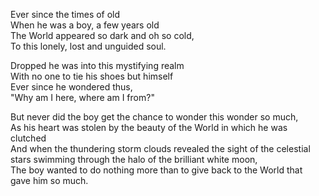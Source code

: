 


Ever since the times of old  
When he was a boy, a few years old  
The World appeared so dark and oh so cold,  
To this lonely, lost and unguided soul.  

Dropped he was into this mystifying realm  
With no one to tie his shoes but himself  
Ever since he wondered thus,  
"Why am I here, where am I from?"  

But never did the boy get the chance to wonder this wonder so much,  
As his heart was stolen by the beauty of the World in which he was clutched  
And when the thundering storm clouds revealed the sight of the celestial stars swimming through the halo of the brilliant white moon,  
The boy wanted to do nothing more than to give back to the World that gave him so much.  
